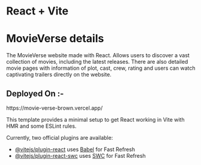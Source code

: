 # React + Vite

<h1>MovieVerse details </h1>

<p>The MovieVerse website made with React. Allows users to discover a vast collection of movies, including the latest releases. There are also detailed movie pages with information of plot, cast, crew, rating and users can watch captivating trailers directly on the website.</p>

<h2>Deployed On :-</h2>
https://movie-verse-brown.vercel.app/


This template provides a minimal setup to get React working in Vite with HMR and some ESLint rules.

Currently, two official plugins are available:

- [@vitejs/plugin-react](https://github.com/vitejs/vite-plugin-react/blob/main/packages/plugin-react/README.md) uses [Babel](https://babeljs.io/) for Fast Refresh
- [@vitejs/plugin-react-swc](https://github.com/vitejs/vite-plugin-react-swc) uses [SWC](https://swc.rs/) for Fast Refresh
